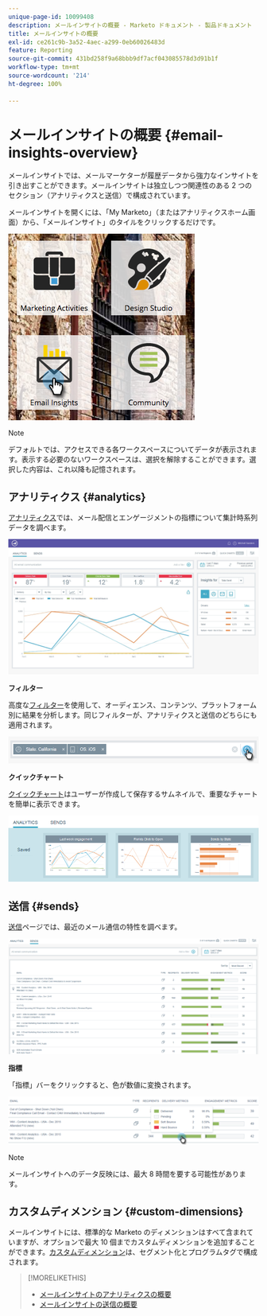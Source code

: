 ```yaml
---
unique-page-id: 10099408
description: メールインサイトの概要 - Marketo ドキュメント - 製品ドキュメント
title: メールインサイトの概要
exl-id: ce261c9b-3a52-4aec-a299-0eb60026483d
feature: Reporting
source-git-commit: 431bd258f9a68bbb9df7acf043085578d3d91b1f
workflow-type: tm+mt
source-wordcount: '214'
ht-degree: 100%

---
```


# メールインサイトの概要 {#email-insights-overview}

メールインサイトでは、メールマーケターが履歴データから強力なインサイトを引き出すことができます。メールインサイトは独立しつつ関連性のある 2 つのセクション（アナリティクスと送信）で構成されています。

メールインサイトを開くには、「My  Marketo」（またはアナリティクスホーム画面）から、「メールインサイト」のタイルをクリックするだけです。

![](assets/icon.png)

>[!NOTE]
>
>デフォルトでは、アクセスできる各ワークスペースについてデータが表示されます。表示する必要のないワークスペースは、選択を解除することができます。選択した内容は、これ以降も記憶されます。

## アナリティクス {#analytics}

[アナリティクス](/help/marketo/product-docs/reporting/email-insights/email-insights-analytics-overview.md)では、メール配信とエンゲージメントの指標について集計時系列データを調べます。

![](assets/emailanalytics.jpg)

**フィルター**

高度な[フィルター](/help/marketo/product-docs/reporting/email-insights/filtering-in-email-insights.md)を使用して、オーディエンス、コンテンツ、プラットフォーム別に結果を分析します。同じフィルターが、アナリティクスと送信のどちらにも適用されます。

![](assets/filter.png)

**クイックチャート**

[クイックチャート](/help/marketo/product-docs/reporting/email-insights/email-insights-quick-charts.md)はユーザーが作成して保存するサムネイルで、重要なチャートを簡単に表示できます。

![](assets/three.png)

## 送信 {#sends}

[送信](/help/marketo/product-docs/reporting/email-insights/email-insights-sends-overview.md)ページでは、最近のメール通信の特性を調べます。

![](assets/two.png)

**指標**

「指標」バーをクリックすると、色が数値に変換されます。

![](assets/delivery-metrics.png)

>[!NOTE]
>
>メールインサイトへのデータ反映には、最大 8 時間を要する可能性があります。

## カスタムディメンション {#custom-dimensions}

メールインサイトには、標準的な Marketo のディメンションはすべて含まれていますが、オプションで最大 10 個までカスタムディメンションを追加することができます。[カスタムディメンション](/help/marketo/product-docs/reporting/email-insights/custom-dimensions-for-email-insights.md)は、セグメント化とプログラムタグで構成されます。

>[!MORELIKETHIS]
>
>* [メールインサイトのアナリティクスの概要](/help/marketo/product-docs/reporting/email-insights/email-insights-analytics-overview.md)
>* [メールインサイトの送信の概要](/help/marketo/product-docs/reporting/email-insights/email-insights-sends-overview.md)

